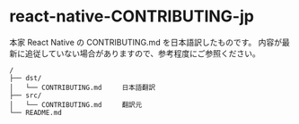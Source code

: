 react-native-CONTRIBUTING-jp
============================

本家 React Native の CONTRIBUTING.md を日本語訳したものです。
内容が最新に追従していない場合がありますので、参考程度にご参照ください。

```
/
├── dst/
│   └── CONTRIBUTING.md     日本語翻訳
├── src/
│   └── CONTRIBUTING.md     翻訳元
└── README.md
```
